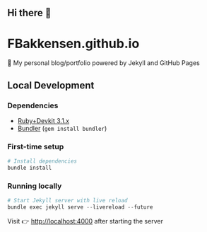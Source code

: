 ## Hi there 👋

<!--
**FBakkensen/FBakkensen** is a ✨ _special_ ✨ repository because its `README.md` (this file) appears on your GitHub profile.

Here are some ideas to get you started:

- 🔭 I’m currently working on ...
- 🌱 I’m currently learning ...
- 👯 I’m looking to collaborate on ...
- 🤔 I’m looking for help with ...
- 💬 Ask me about ...
- 📫 How to reach me: ...
- 😄 Pronouns: ...
- ⚡ Fun fact: ...
-->

# FBakkensen.github.io

🚀 My personal blog/portfolio powered by Jekyll and GitHub Pages

## Local Development

### Dependencies
- [Ruby+Devkit 3.1.x](https://rubyinstaller.org/downloads/)
- [Bundler](https://bundler.io/) (`gem install bundler`)

### First-time setup
```powershell
# Install dependencies
bundle install
```

### Running locally
```powershell
# Start Jekyll server with live reload
bundle exec jekyll serve --livereload --future
```

Visit 👉 [http://localhost:4000](http://localhost:4000) after starting the server
